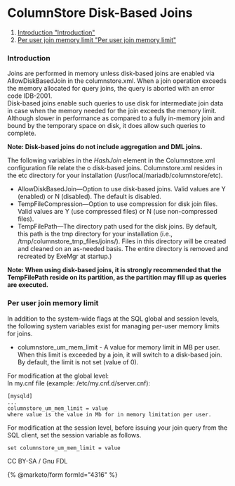 # ColumnStore Disk-Based Joins

1. [Introduction "Introduction"](columnstore-disk-based-joins.md#introduction)
2. [Per user join memory limit "Per user join memory limit"](columnstore-disk-based-joins.md#per-user-join-memory-limit)

### Introduction

Joins are performed in memory unless disk-based joins are enabled via AllowDiskBasedJoin in the columnstore.xml. When a join operation exceeds the memory allocated for query joins, the query is aborted with an error code IDB-2001.\
Disk-based joins enable such queries to use disk for intermediate join data in case when the memory needed for the join exceeds the memory limit. Although slower in performance as compared to a fully in-memory join and bound by the temporary space on disk, it does allow such queries to complete.

**Note: Disk-based joins do not include aggregation and DML joins.**

The following variables in the _HashJoin_ element in the Columnstore.xml configuration file relate the o disk-based joins. Columnstore.xml resides in the etc directory for your installation (/usr/local/mariadb/columnstore/etc).

* AllowDiskBasedJoin—Option to use disk-based joins. Valid values are Y (enabled) or N (disabled). The default is disabled.
* TempFileCompression—Option to use compression for disk join files. Valid values are Y (use compressed files) or N (use non-compressed files).
* TempFilePath—The directory path used for the disk joins. By default, this path is the tmp directory for your installation (i.e., /tmp/columnstore\_tmp\_files/joins/). Files in this directory will be created and cleaned on an as-needed basis. The entire directory is removed and recreated by ExeMgr at startup.)

**Note: When using disk-based joins, it is strongly recommended that the TempFilePath reside on its partition, as the partition may fill up as queries are executed.**

### Per user join memory limit

In addition to the system-wide flags at the SQL global and session levels, the following system variables exist for managing per-user memory limits for joins.

* columnstore\_um\_mem\_limit - A value for memory limit in MB per user. When this limit is exceeded by a join, it will switch to a disk-based join. By default, the limit is not set (value of 0).

For modification at the global level:\
In my.cnf file (example: /etc/my.cnf.d/server.cnf):

```
[mysqld]
...
columnstore_um_mem_limit = value
where value is the value in Mb for in memory limitation per user.
```

For modification at the session level, before issuing your join query from the SQL client, set the session variable as follows.

```
set columnstore_um_mem_limit = value
```

CC BY-SA / Gnu FDL

{% @marketo/form formId="4316" %}
